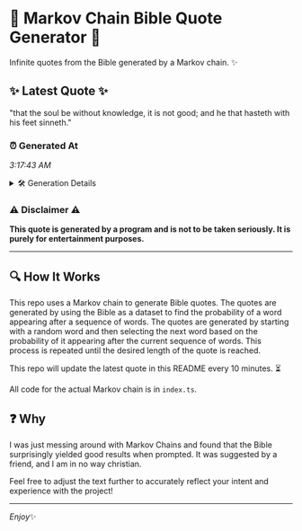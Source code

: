 # 📖 Markov Chain Bible Quote Generator 📖

Infinite quotes from the Bible generated by a Markov chain. ✨

## ✨ Latest Quote ✨
"that the soul be without knowledge, it is not good; and he that hasteth with his feet sinneth."

### ⏰ Generated At
*3:17:43 AM*

<details>
    <summary>🛠️ Generation Details</summary>
    <p>
        <strong>🌱 Seed:</strong> that<br>
        <strong>🔄 Iterations:</strong> 17<br>
        <strong>📜 Context History:</strong><br>[ that ]: the<br>[ that, the ]: soul<br>[ that, the, soul ]: be<br>[ that, the, soul, be ]: without<br>[ that, the, soul, be, without ]: knowledge,<br>[ that, the, soul, be, without, knowledge, ]: it<br>[ the, soul, be, without, knowledge,, it ]: is<br>[ soul, be, without, knowledge,, it, is ]: not<br>[ be, without, knowledge,, it, is, not ]: good;<br>[ without, knowledge,, it, is, not, good; ]: and<br>[ knowledge,, it, is, not, good;, and ]: he<br>[ it, is, not, good;, and, he ]: that<br>[ is, not, good;, and, he, that ]: hasteth<br>[ not, good;, and, he, that, hasteth ]: with<br>[ good;, and, he, that, hasteth, with ]: his<br>[ and, he, that, hasteth, with, his ]: feet<br>[ he, that, hasteth, with, his, feet ]: sinneth.<br>
    </p>
</details>

### ⚠️ Disclaimer ⚠️
**This quote is generated by a program and is not to be taken seriously. It is purely for entertainment purposes.**

---

## 🔍 How It Works

This repo uses a Markov chain to generate Bible quotes. The quotes are generated by using the Bible as a dataset to find the probability of a word appearing after a sequence of words. The quotes are generated by starting with a random word and then selecting the next word based on the probability of it appearing after the current sequence of words. This process is repeated until the desired length of the quote is reached.

This repo will update the latest quote in this README every 10 minutes. ⏳

All code for the actual Markov chain is in `index.ts`.

## ❓ Why

I was just messing around with Markov Chains and found that the Bible surprisingly yielded good results when prompted. 
It was suggested by a friend, and I am in no way christian.

Feel free to adjust the text further to accurately reflect your intent and experience with the project!

---

*Enjoy*✨
